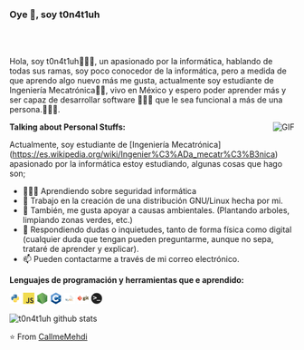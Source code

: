 ### Oye 👋, soy t0n4t1uh

<br />
<br />


Hola, soy t0n4t1uh🙍🏽‍♂️, un apasionado por la informática, hablando de todas sus ramas, soy poco conocedor de la informática, pero a medida de que aprendo algo nuevo más me gusta, actualmente soy estudiante de Ingeniería Mecatrónica👨🏽‍, vivo en México y espero poder aprender más y ser capaz de desarrollar software 👨🏽‍💼 que le sea funcional a más de una persona.👨🏽‍💼. 

  <img align="right" alt="GIF" src="https://i.pinimg.com/originals/e4/26/70/e426702edf874b181aced1e2fa5c6cde.gif" />

**Talking about Personal Stuffs:**

Actualmente, soy estudiante de [Ingeniería Mecatrónica] (https://es.wikipedia.org/wiki/Ingenier%C3%ADa_mecatr%C3%B3nica) apasionado por la informática estoy estudiando, algunas cosas que hago son;
- 👨🏽‍💻 Aprendiendo sobre seguridad informática
- 💼 Trabajo en la creación de una distribución GNU/Linux hecha por mi.
- 🌱 También, me gusta apoyar a causas ambientales. (Plantando arboles, limpiando zonas verdes, etc.)
- 💬  Respondiendo dudas o inquietudes, tanto de forma física como digital (cualquier duda que tengan pueden preguntarme, aunque no sepa, trataré de aprender y explicar).
- 📫  Pueden contactarme a través de mi correo electrónico.


**Lenguajes de programación y herramientas que e aprendido:**  

<code><img height="20" src="https://raw.githubusercontent.com/github/explore/80688e429a7d4ef2fca1e82350fe8e3517d3494d/topics/python/python.png"></code>
<code><img height="20" src="https://raw.githubusercontent.com/github/explore/80688e429a7d4ef2fca1e82350fe8e3517d3494d/topics/javascript/javascript.png"></code>
<code><img height="20" src="https://raw.githubusercontent.com/github/explore/80688e429a7d4ef2fca1e82350fe8e3517d3494d/topics/nodejs/nodejs.png"></code>
<code><img height="20" src="https://raw.githubusercontent.com/github/explore/80688e429a7d4ef2fca1e82350fe8e3517d3494d/topics/cpp/cpp.png"></code>
<code><img height="20" src="https://raw.githubusercontent.com/github/explore/80688e429a7d4ef2fca1e82350fe8e3517d3494d/topics/mysql/mysql.png"></code>
<code><img height="20" src="https://raw.githubusercontent.com/github/explore/80688e429a7d4ef2fca1e82350fe8e3517d3494d/topics/git/git.png"></code>
<code><img height="20" src="https://raw.githubusercontent.com/github/explore/80688e429a7d4ef2fca1e82350fe8e3517d3494d/topics/terminal/terminal.png"></code>

![t0n4t1uh github stats](https://github-readme-stats.vercel.app/api?username=t0n4t1uh&show_icons=true&hide_border=true)

⭐️ From [CallmeMehdi](https://github.com/t0n4t1uh)
